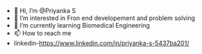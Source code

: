 - 👋 Hi, I’m @Priyanka S
- 👀 I’m interested in Fron end developement and problem solving 
- 🌱 I’m currently learning Biomedical Engineering
- 📫 How to reach me 
- linkedin-https://www.linkedin.com/in/priyanka-s-5437ba201/



<!---
PriyankagithubS/PriyankagithubS is a ✨ special ✨ repository because its `README.md` (this file) appears on your GitHub profile.
You can click the Preview link to take a look at your changes.
--->
